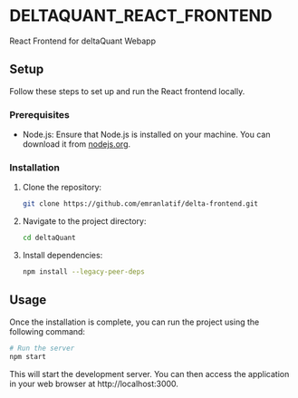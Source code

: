 # DELTAQUANT_REACT_FRONTEND
React Frontend for deltaQuant Webapp
## Setup
Follow these steps to set up and run the React frontend locally.
### Prerequisites
- Node.js: Ensure that Node.js is installed on your machine. You can download it from [nodejs.org](https://nodejs.org/).
### Installation
1. Clone the repository:
   ```bash
   git clone https://github.com/emranlatif/delta-frontend.git
   ```
2. Navigate to the project directory:
   ```bash
   cd deltaQuant
   ```
3. Install dependencies:
   ```bash
   npm install --legacy-peer-deps
   ```
## Usage
Once the installation is complete, you can run the project using the following command:
```bash
# Run the server
npm start
```
This will start the development server. You can then access the application in your web browser at http://localhost:3000.
